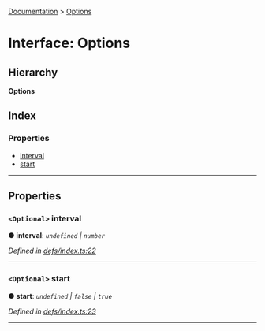 [Documentation](../README.md) > [Options](../interfaces/options.md)

# Interface: Options

## Hierarchy

**Options**

## Index

### Properties

* [interval](options.md#interval)
* [start](options.md#start)

---

## Properties

<a id="interval"></a>

### `<Optional>` interval

**● interval**: *`undefined` \| `number`*

*Defined in [defs/index.ts:22](https://github.com/badbatch/cachemap/blob/b7556b3/packages/reaper/src/defs/index.ts#L22)*

___
<a id="start"></a>

### `<Optional>` start

**● start**: *`undefined` \| `false` \| `true`*

*Defined in [defs/index.ts:23](https://github.com/badbatch/cachemap/blob/b7556b3/packages/reaper/src/defs/index.ts#L23)*

___

